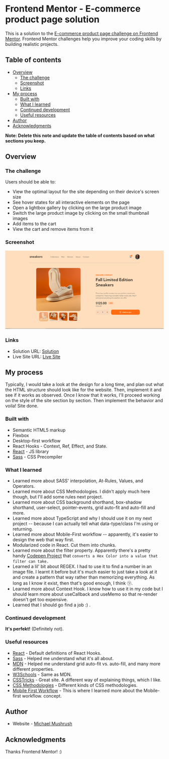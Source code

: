 # Frontend Mentor - E-commerce product page solution

This is a solution to the [E-commerce product page challenge on Frontend Mentor](https://www.frontendmentor.io/challenges/ecommerce-product-page-UPsZ9MJp6). Frontend Mentor challenges help you improve your coding skills by building realistic projects.

## Table of contents

- [Overview](#overview)
  - [The challenge](#the-challenge)
  - [Screenshot](#screenshot)
  - [Links](#links)
- [My process](#my-process)
  - [Built with](#built-with)
  - [What I learned](#what-i-learned)
  - [Continued development](#continued-development)
  - [Useful resources](#useful-resources)
- [Author](#author)
- [Acknowledgments](#acknowledgments)

**Note: Delete this note and update the table of contents based on what sections you keep.**

## Overview



### The challenge

Users should be able to:

- View the optimal layout for the site depending on their device's screen size
- See hover states for all interactive elements on the page
- Open a lightbox gallery by clicking on the large product image
- Switch the large product image by clicking on the small thumbnail images
- Add items to the cart
- View the cart and remove items from it

### Screenshot

![Final Solution](./screenshot.PNG)
### Links

- Solution URL: [Solution](https://github.com/FloratobyDev/Simple-Ecommerce-Page)
- Live Site URL: [Live Site](https://classy-gelato-bc44f6.netlify.app)

## My process
 Typically, I would take a look at the design for a long time, and plan out what the HTML structure should look like for the website. Then, implement it and see if
 it works as observed. Once I know that it works, I'll proceed working on the style of the site section by section. Then implement the behavior and voila! Site done.

### Built with

- Semantic HTML5 markup
- Flexbox
- Desktop-first workflow
- React Hooks - Context, Ref, Effect, and State.
- [React](https://reactjs.org/) - JS library
- [Sass](https://sass-lang.com/) - CSS Precompiler

### What I learned
 - Learned more about SASS' interpolation, At-Rules, Values, and Operators.
 - Learned more about CSS Methodologies. I didn't apply much here though, but I'll add some rules next project.
 - Learned more about CSS background shorthand, box-shadow shorthand, user-select, pointer-events, grid auto-fit and auto-fill and more.
 - Learned more about TypeScript and why I should use it on my next project -- because I can actually tell what data-type/class I'm using or returning.
 - Learned more about Mobile-First workflow -- apparently, it's easier to design the web that way first.
 - Modularized code in React. Cut them into chunks.
 - Learned more about the filter property. Apparently there's a pretty handy [Codepen Project](https://codepen.io/sosuke/pen/Pjoqqp) that `converts a Hex Color into a value that filter can take.`
 - Learned a lil' bit about REGEX. I had to use it to find a number in an image file. I learnt it before but it's much easier to just take a look at it and create a pattern that way rather than memorizing everything. As long as I know it exist, then that's good enough, I think ㋡.
 - Learned more about Context Hook. I know how to use it in my code but I should learn more about useCallback and useMemo so that re-render doesn't get too expensive.
 - Learned that I should go find a job :) .

### Continued development

 **It's perfekt!** (Definitely not).

### Useful resources

- [React](https://reactjs.org/) - Default definitions of React Hooks. 
- [Sass](https://sass-lang.com/) - Helped me understand what it's all about.
- [MDN](https://developer.mozilla.org/en-US/) - Helped me understand grid auto-fit vs. auto-fill, and many more different properties.
- [W3Schools](https://www.w3schools.com/) - Same as MDN.
- [CSSTricks](https://css-tricks.com/) - Great site. A different way of explaining things, which I like.
- [CSS Methodologies](https://www.webfx.com/blog/web-design/css-methodologies/) - Different kinds of CSS methodologies.
- [Mobile First Workflow](https://www.techmagic.co/blog/best-practices-for-mobile-first-design/) - This is where I learned more about the Mobile-first workflow.
 concept.

## Author

- Website - [Michael Mushrush](https://www.michaelmushrush.tech)

## Acknowledgments

Thanks Frontend Mentor! :)